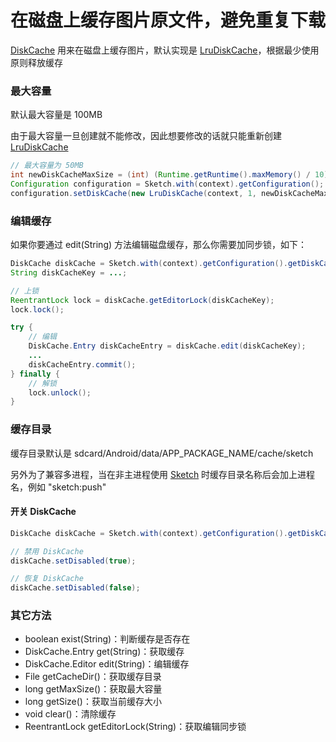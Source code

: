 # 在磁盘上缓存图片原文件，避免重复下载

[DiskCache] 用来在磁盘上缓存图片，默认实现是 [LruDiskCache]，根据最少使用原则释放缓存

### 最大容量

默认最大容量是 100MB

由于最大容量一旦创建就不能修改，因此想要修改的话就只能重新创建 [LruDiskCache]

```java
// 最大容量为 50MB
int newDiskCacheMaxSize = (int) (Runtime.getRuntime().maxMemory() / 10);
Configuration configuration = Sketch.with(context).getConfiguration();
configuration.setDiskCache(new LruDiskCache(context, 1, newDiskCacheMaxSize));
```

### 编辑缓存

如果你要通过 edit(String) 方法编辑磁盘缓存，那么你需要加同步锁，如下：

```java
DiskCache diskCache = Sketch.with(context).getConfiguration().getDiskCache();
String diskCacheKey = ...;

// 上锁
ReentrantLock lock = diskCache.getEditorLock(diskCacheKey);
lock.lock();

try {
    // 编辑
    DiskCache.Entry diskCacheEntry = diskCache.edit(diskCacheKey);
    ...
    diskCacheEntry.commit();
} finally {
    // 解锁
    lock.unlock();
}
```

### 缓存目录

缓存目录默认是 sdcard/Android/data/APP_PACKAGE_NAME/cache/sketch

另外为了兼容多进程，当在非主进程使用 [Sketch] 时缓存目录名称后会加上进程名，例如 "sketch:push"

#### 开关 DiskCache

```java
DiskCache diskCache = Sketch.with(context).getConfiguration().getDiskCache();

// 禁用 DiskCache
diskCache.setDisabled(true);

// 恢复 DiskCache
diskCache.setDisabled(false);
```

### 其它方法
* boolean exist(String)：判断缓存是否存在
* DiskCache.Entry get(String)：获取缓存
* DiskCache.Editor edit(String)：编辑缓存
* File getCacheDir()：获取缓存目录
* long getMaxSize()：获取最大容量
* long getSize()：获取当前缓存大小
* void clear()：清除缓存
* ReentrantLock getEditorLock(String)：获取编辑同步锁

[Sketch]: ../../sketch/src/main/java/com/github/panpf/sketch/Sketch.java
[DiskCache]: ../../sketch/src/main/java/com/github/panpf/sketch/cache/DiskCache.java
[LruDiskCache]: ../../sketch/src/main/java/com/github/panpf/sketch/cache/LruDiskCache.java
[DiskLruCache]: ../../sketch/src/main/java/com/github/panpf/sketch/util/DiskLruCache.java
